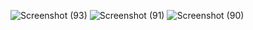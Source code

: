 ![Screenshot (93)](https://github.com/user-attachments/assets/fa9675f2-d8fd-42d8-9170-3475239b7fe1)
![Screenshot (91)](https://github.com/user-attachments/assets/fc8d93c9-1037-449b-ab7e-49046000467a)
![Screenshot (90)](https://github.com/user-attachments/assets/a8e2664f-88f4-47d0-81ab-a784533427d7)
